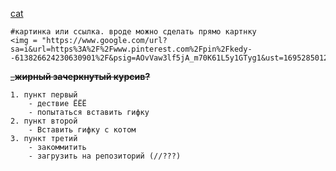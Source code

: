 [cat](https://www.google.com/url?sa=i&url=https%3A%2F%2Fwww.pinterest.com%2Fpin%2Fkedy--613826624230630901%2F&psig=AOvVaw3lf5jA_m70K61L5y1GTyg1&ust=1695285012544000&source=images&cd=vfe&opi=89978449&ved=0CBAQjRxqFwoTCIDp7YbjuIEDFQAAAAAdAAAAABAE)

	#картинка или ссылка. вроде можно сделать прямо картнку
	<img = "https://www.google.com/url?sa=i&url=https%3A%2F%2Fwww.pinterest.com%2Fpin%2Fkedy--613826624230630901%2F&psig=AOvVaw3lf5jA_m70K61L5y1GTyg1&ust=1695285012544000&source=images&cd=vfe&opi=89978449&ved=0CBAQjRxqFwoTCIDp7YbjuIEDFQAAAAAdAAAAABAE">

~~___жирный зачеркнутый курсив?__~~

	1. пункт первый
		- дествие ЁЁЁ
		- попытаться вставить гифку
	2. пункт второй
		- Вставить гифку с котом
	3. пункт третий
		- закоммитить
		- загрузить на репозиторий (//???)
